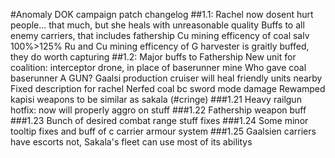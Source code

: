 #Anomaly DOK campaign patch changelog 
##1.1:
Rachel now dosent hurt people... that much, but she heals with unreasonable quality
Buffs to all enemy carriers, that includes fathership
Cu mining efficency of coal salv 100%>125%
Ru and Cu mining efficency of G harvester is graitly buffed, they do worth capturing
##1.2:
Major buffs to Fathership
New unit for coalition: interceptor drone, in place of baserunner mine
Who gave coal baserunner A GUN?
Gaalsi production cruiser will heal friendly units nearby
Fixed description for rachel
Nerfed coal bc sword mode damage
Rewamped kapisi weapons to be similar as sakala (#cringe)
###1.21
Heavy railgun hotfix: now will properly aggro on stuff
###1.22
Fathership weapon buff
###1.23
Bunch of desired combat range stuff fixes
###1.24
Some minor tooltip fixes and buff of c carrier armour system
###1.25 
Gaalsien carriers have escorts not, Sakala's fleet can use most of its abilitys
